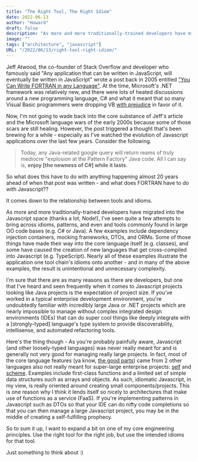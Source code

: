 ```yaml
---
title: "The Right Tool, The Right Idiom"
date: 2022-06-13
author: "Howard"
draft: false
description: "As more and more traditionally-trained developers have migrated into the Javascript space, I've seen quite a few attempts to bring across idioms, patterns, and even and tools commonly found in large OO code bases. Some of those things have made their way into the core language itself and some have caused the creation of new languages. Nearly all of these examples illustrate the application one tool chain's idioms onto another - and in many of the above examples, the result is unintentional and unnecessary complexity."
image: ""
tags: ["architecture", "javascript"]
URL: "/2022/06/13/right-tool-right-idiom/"
---
```


Jeff Atwood, the co-founder of Stack Overflow and developer who famously said "Any application that can be written in JavaScript, will eventually be written in JavaScript" wrote a post back in 2005 entitled ["You Can Write FORTRAN in any Language"](https://blog.codinghorror.com/you-can-write-fortran-in-any-language/). At the time, Microsoft's .NET framework was relatively new, and there were lots of heated discussions around a new programming language, C# and what it meant that so many Visual Basic programmers were dropping VB [with prejudice](https://www.law.cornell.edu/wex/with_prejudice) in favor of it.

Now, I'm not going to wade back into the core substance of Jeff's article and the Microsoft language wars of the early 2000s because some of those scars are still healing. However, the post triggered a thought that's been brewing for a while - especially as I've watched the evolution of Javascript applications over the last few years. Consider the following.

> Today, any Java-related google query will return reams of truly mediocre "explosion at the Pattern Factory" Java code. All I can say is, __enjoy [the newness of C#] while it lasts__.

So what does this have to do with anything happening almost 20 years ahead of when that post was written - and what does FORTRAN have to do with Javascript?? 

It comes down to the relationship between tools and idioms. 

As more and more traditionally-trained developers have migrated into the Javascript space (thanks a lot, Node!), I've seen quite a few attempts to bring across idioms, patterns, and even and tools commonly found in large OO code bases (e.g. C# or Java). A few examples include dependency injection containers, mocking frameworks, DTOs, and ORMs. Some of those things have made their way into the core language itself (e.g. classes), and some have caused the creation of new languages that get cross-compiled into Javascript (e.g. TypeScript). Nearly all of these examples illustrate the application one tool chain's idioms onto another - and in many of the above examples, the result is unintentional and unnecessary complexity. 

I'm sure that there are as many reasons as there are developers, but one that I've heard and seen frequently when it comes to Javascript projects looking like Java projects is the expectation of project size. If you've worked in a typical enterprise development environment, you're undoubtedly familiar with incredibly large Java or .NET projects which are nearly impossible to manage without complex integrated design environments (IDEs) that can do super cool things like deeply integrate with a [strongly-typed] language's type system to provide discoverability, intellisense, and automated refactoring tools.

Here's the thing though - As you're probably painfully aware, Javascript (and other loosely-typed languages) was never really meant for and is generally not very good for managing really large projects. In fact, most of the core language features (ya know, [the good parts](https://www.amazon.com/JavaScript-Good-Parts-Douglas-Crockford/dp/0596517742)) came from 2 other languages also not really meant for super-large enterprise projects: [self](https://selflanguage.org/) and [scheme](https://groups.csail.mit.edu/mac/projects/scheme/). Examples include first-class functions and a limited set of simple data structures such as arrays and objects. As such, idiomatic Javascript, in my view, is really oriented around creating small components/projects. This is one reason why I think it lends itself so nicely to architectures that make use of functions as a service (FaaS). If you're implementing patterns in Javascript such as DTOs so that your IDE can do nifty code completions so that you can then manage a large Javascript project, you may be in the middle of creating a self-fulfilling prophecy. 

So to sum it up, I want to expand a bit on one of my core engineering principles. Use the right tool for the right job, but use the intended idioms for that tool.

Just something to think about :) 
